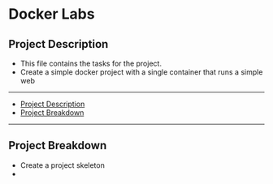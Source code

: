 <!-- omit in toc -->
# Docker Labs

## Project Description

- This file contains the tasks for the project.
- Create a simple docker project with a single container that runs a simple web 

---

- [Project Description](#project-description)
- [Project Breakdown](#project-breakdown)

---

## Project Breakdown

- Create a project skeleton
- 
